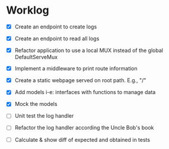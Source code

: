 # Worklog

- [x] Create an endpoint to create logs
- [x] Create an endpoint to read all logs
- [x] Refactor application to use a local MUX instead of the global DefaultServeMux
- [x] Implement a middleware to print route information
- [x] Create a static webpage served on root path. E.g., "/"
- [x] Add models i-e: interfaces with functions to manage data
- [x] Mock the models
- [ ] Unit test the log handler
- [ ] Refactor the log handler according the Uncle Bob's book
- [ ] Calculate & show diff of expected and obtained in tests

